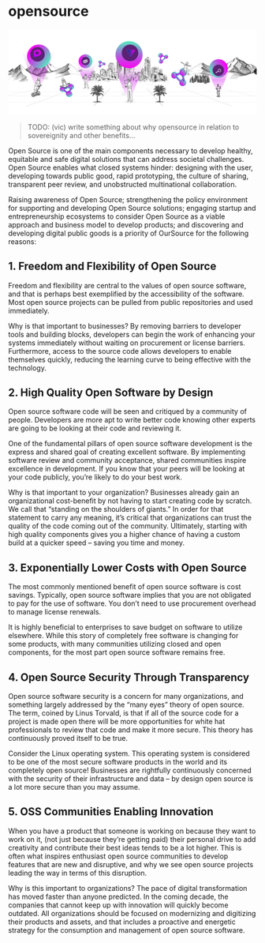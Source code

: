 # opensource

![](img/opensource.png)  

> TODO: (vic) write something about why opensource in relation to sovereignity and other benefits... 

Open Source is one of the main components necessary to develop healthy, equitable and safe digital solutions that can address societal challenges. Open Source enables what closed systems hinder: designing with the user, developing towards public good, rapid prototyping, the culture of sharing, transparent peer review, and unobstructed multinational collaboration. 

Raising awareness of Open Source; strengthening the policy environment for supporting and developing Open Source solutions; engaging startup and entrepreneurship ecosystems to consider Open Source as a viable approach and business model to develop products; and discovering and developing digital public goods is a priority of OurSource for the following reasons: 

## 1. Freedom and Flexibility of Open Source
Freedom and flexibility are central to the values of open source software, and that is perhaps best exemplified by the accessibility of the software.  Most open source projects can be pulled from public repositories and used immediately.

Why is that important to businesses? By removing barriers to developer tools and building blocks, developers can begin the work of enhancing your systems immediately without waiting on procurement or license barriers. Furthermore, access to the source code allows developers to enable themselves quickly, reducing the learning curve to being effective with the technology. 

## 2. High Quality Open Software by Design
Open source software code will be seen and critiqued by a community of people. Developers are more apt to write better code knowing other experts are going to be looking at their code and reviewing it.

One of the fundamental pillars of open source software development is the express and shared goal of creating excellent software. By implementing software review and community acceptance, shared communities inspire excellence in development. If you know that your peers will be looking at your code publicly, you’re likely to do your best work. 

Why is that important to your organization? Businesses already gain an organizational cost-benefit by not having to start creating code by scratch. We call that “standing on the shoulders of giants.”  In order for that statement to carry any meaning, it’s critical that organizations can trust the quality of the code coming out of the community. Ultimately, starting with high quality components gives you a higher chance of having a custom build at a quicker speed – saving you time and money.

## 3. Exponentially Lower Costs with Open Source
The most commonly mentioned benefit of open source software is cost savings. Typically, open source software implies that you are not obligated to pay for the use of software. You don’t need to use procurement overhead to manage license renewals.

It is highly beneficial to enterprises to save budget on software to utilize elsewhere. While this story of completely free software is changing for some products, with many communities utilizing closed and open components, for the most part open source software remains free. 

## 4. Open Source Security Through Transparency
Open source software security is a concern for many organizations, and something largely addressed by the “many eyes” theory of open source. The term, coined by Linus Torvald, is that if all of the source code for a project is made open there will be more opportunities for white hat professionals to review that code and make it more secure. This theory has continuously proved itself to be true.

Consider the Linux operating system. This operating system is considered to be one of the most secure software products in the world and its completely open source! Businesses are rightfully continuously concerned with the security of their infrastructure and data – by design open source is a lot more secure than you may assume. 

## 5. OSS Communities Enabling Innovation 
When you have a product that someone is working on because they want to work on it, (not just because they’re getting paid) their personal drive to add creativity and contribute their best ideas tends to be a lot higher. This is often what inspires enthusiast open source communities to develop features that are new and disruptive, and why we see open source projects leading the way in terms of this disruption.

Why is this important to organizations? The pace of digital transformation has moved faster than anyone predicted. In the coming decade, the companies that cannot keep up with innovation will quickly become outdated. All organizations should be focused on modernizing and digitizing their products and assets, and that includes a proactive and energetic strategy for the consumption and management of open source software.
